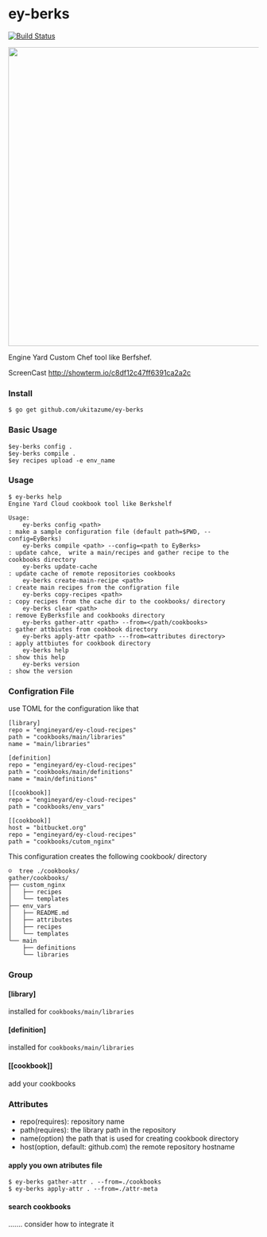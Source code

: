 # ey-berks

[![Build Status](https://travis-ci.org/ukitazume/ey-berks.svg)](https://travis-ci.org/ukitazume/ey-berks)

<img src="https://i.gyazo.com/b0a8e251dba3bd35edf4a3c3c26876b2.png" width="600px">


Engine Yard Custom Chef tool like Berfshef.

ScreenCast http://showterm.io/c8df12c47ff6391ca2a2c

### Install

```
$ go get github.com/ukitazume/ey-berks
```

### Basic Usage

```
$ey-berks config .
$ey-berks compile .
$ey recipes upload -e env_name
```

### Usage

```
$ ey-berks help
Engine Yard Cloud cookbook tool like Berkshelf

Usage:
	ey-berks config <path>                                               : make a sample configuration file (default path=$PWD, --config=EyBerks)
	ey-berks compile <path> --config=<path to EyBerks>                   : update cahce,  write a main/recipes and gather recipe to the cookbooks directory
	ey-berks update-cache                                                : update cache of remote repositories cookbooks
	ey-berks create-main-recipe <path>                                   : create main recipes from the configration file
	ey-berks copy-recipes <path>                                         : copy recipes from the cache dir to the cookbooks/ directory
	ey-berks clear <path>                                                : remove EyBerksfile and cookbooks directory
	ey-berks gather-attr <path> --from=</path/cookbooks>                 : gather attbiutes from cookbook directory
	ey-berks apply-attr <path> ---from=<attributes directory>            : apply attbiutes for cookbook directory
	ey-berks help                                                        : show this help
	ey-berks version                                                     : show the version
```

### Configration File

use TOML for the configuration like that

```
[library]
repo = "engineyard/ey-cloud-recipes"
path = "cookbooks/main/libraries"
name = "main/libraries"

[definition]
repo = "engineyard/ey-cloud-recipes"
path = "cookbooks/main/definitions"
name = "main/definitions"

[[cookbook]]
repo = "engineyard/ey-cloud-recipes"
path = "cookbooks/env_vars"

[[cookbook]]
host = "bitbucket.org"
repo = "engineyard/ey-cloud-recipes"
path = "cookbooks/cutom_nginx"
```

This configuration creates the following cookbook/ directory

```
☺  tree ./cookbooks/
gather/cookbooks/
├── custom_nginx
│   ├── recipes
│   └── templates
├── env_vars
│   ├── README.md
│   ├── attributes
│   ├── recipes
│   └── templates
└── main
    ├── definitions
    └── libraries
```

### Group

#### [library]
 installed for `cookbooks/main/libraries`
 
#### [definition]
 installed for `cookbooks/main/libraries`
 
#### [[cookbook]]
 add your cookbooks

### Attributes

- repo(requires): repository name
- path(requires): the library path in the repository
- name(option) the path that is used for creating cookbook directory
- host(option, default: github.com) the remote repository hostname


#### apply you own atributes file

```
$ ey-berks gather-attr . --from=./cookbooks
$ ey-berks apply-attr . --from=./attr-meta
```

#### search cookbooks

....... consider how to integrate it
